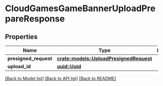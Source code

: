 # CloudGamesGameBannerUploadPrepareResponse

## Properties

Name | Type | Description | Notes
------------ | ------------- | ------------- | -------------
**presigned_request** | [**crate::models::UploadPresignedRequest**](UploadPresignedRequest.md) |  | 
**upload_id** | [**uuid::Uuid**](uuid::Uuid.md) |  | 

[[Back to Model list]](../README.md#documentation-for-models) [[Back to API list]](../README.md#documentation-for-api-endpoints) [[Back to README]](../README.md)


